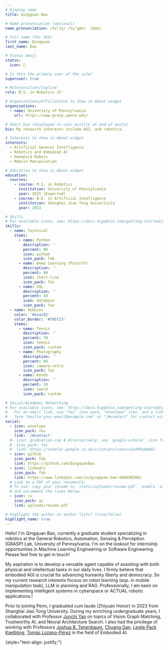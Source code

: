 ```yaml
---
# Display name
title: Qingquan Bao

# Name pronunciation (optional)
name_pronunciation: /tɕʰɪŋ/ /tɕʰɥœn/  /bɑʊ/

# Full name (for SEO)
first_name: Qingquan
last_name: Bao

# Status emoji
status:
  icon: 🧋

# Is this the primary user of the site?
superuser: true

# Role/position/tagline
role: M.S. in Robotics 25'

# Organizations/Affiliations to show in About widget
organizations:
  - name: University of Pennsylvania
    url: https://www.grasp.upenn.edu/

# Short bio (displayed in user profile at end of posts)
bio: My research interests include AGI, and robotics.

# Interests to show in About widget
interests:
  - Artificial General Intelligence
  - Robotics and Embodied AI
  - Humanoid Robots
  - Mobile Manipulation

# Education to show in About widget
education:
  courses:
    - course: M.S. in Robotics
      institution: University of Pennsylvania
      year: 2025 (Expected)
    - course: B.E. in Artificial Intelligence
      institution: Shanghai Jiao Tong Univerisity
      year: 2023

# Skills
# For available icons, see: https://docs.hugoblox.com/getting-started/page-builder/#icons
skills:
  - name: Technical
    items:
      - name: Python
        description: ''
        percent: 90
        icon: python
        icon_pack: fab
      - name: Deep Learning (Pytorch)
        description: ''
        percent: 90
        icon: chart-line
        icon_pack: fas
      - name: SQL
        description: ''
        percent: 40
        icon: database
        icon_pack: fas
  - name: Hobbies
    color: '#eeac02'
    color_border: '#f0bf23'
    items:
      - name: Tennis
        description: ''
        percent: 70
        icon: tennis
        icon_pack: custom
      - name: Photography
        description: ''
        percent: 60
        icon: camera-retro
        icon_pack: fas
      - name: Kendo
        description: ''
        percent: 20
        icon: sword
        icon_pack: custom

# Social/Academic Networking
# For available icons, see: https://docs.hugoblox.com/getting-started/page-builder/#icons
#   For an email link, use "fas" icon pack, "envelope" icon, and a link in the
#   form "mailto:your-email@example.com" or "/#contact" for contact widget.
social:
  - icon: envelope
    icon_pack: fas
    link: '/#contact'
  #- icon: graduation-cap # Alternatively, use `google-scholar` icon from `ai` icon pack
  #  icon_pack: fas
  #  link: https://scholar.google.co.uk/citations?user=sIwtMXoAAAAJ
  - icon: github
    icon_pack: fab
    link: https://github.com/QingquanBao
  - icon: linkedin
    icon_pack: fab
    link: https://www.linkedin.com/in/qingquan-bao-608690200/
  # Link to a PDF of your resume/CV.
  # To use: copy your resume to `static/uploads/resume.pdf`, enable `ai` icons in `params.yaml`,
  # and uncomment the lines below.
  - icon: cv
    icon_pack: ai
    link: uploads/resume.pdf

# Highlight the author in author lists? (true/false)
highlight_name: true
---
```


Hello! I'm Qingquan Bao, currently a graduate student specializing in robotics at the General Robotics, Automation, Sensing & Perception (GRASP) Lab, University of Pennsylvania. I'm on the lookout for internship opportunities in Machine Learning Engineering or Software Engineering. Please feel free to get in touch!

My aspiration is to develop a versatile agent capable of assisting with both physical and intellectual tasks in our daily lives. I firmly believe that embodied AGI is crucial for advancing humanity liberty and democracy. So my current research interests focous on robot learning (esp. in mobile manipulation task), LLM in planning and RAG. Professionally, I am keen on implementing intelligent systems in cyberspace or ACTUAL robotic applications.!

Prior to joining Penn, I graduated cum laude (Zhiyuan Honor) in 2023 from Shanghai Jiao Tong University. During my enriching undergraduate years, I collaborated with Professor [Junchi Yan](https://thinklab.sjtu.edu.cn/) on topics of Vision Graph Matching, Trustworthy AI, and Neural Architecture Search. I also had the privilege of working with Professors [Joshua B. Tenenbaum](https://web.mit.edu/cocosci/josh.html), [Chuang Gan](https://people.csail.mit.edu/ganchuang/), [Leslie Pack Kaelbling](https://people.csail.mit.edu/lpk/), [Tomás Lozano-Pérez](https://people.csail.mit.edu/tlp/) in the field of Embodied AI.

{style="text-align: justify;"}
